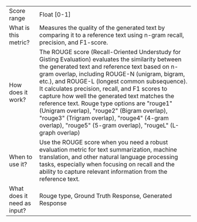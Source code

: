 | | |
| -- | -- |
| Score range | Float [0-1] |
| What is this metric? | Measures the quality of the generated text by comparing it to a reference text using n-gram recall, precision, and F1-score. |
| How does it work? | The ROUGE score (Recall-Oriented Understudy for Gisting Evaluation) evaluates the similarity between the generated text and reference text based on n-gram overlap, including ROUGE-N (unigram, bigram, etc.), and ROUGE-L (longest common subsequence). It calculates precision, recall, and F1 scores to capture how well the generated text matches the reference text. Rouge type options are "rouge1" (Unigram overlap), "rouge2" (Bigram overlap), "rouge3" (Trigram overlap),  "rouge4" (4-gram overlap), "rouge5" (5-gram overlap), "rougeL" (L-graph overlap) |
| When to use it? | Use the ROUGE score when you need a robust evaluation metric for text summarization, machine translation, and other natural language processing tasks, especially when focusing on recall and the ability to capture relevant information from the reference text. |
| What does it need as input? | Rouge type, Ground Truth Response, Generated Response |